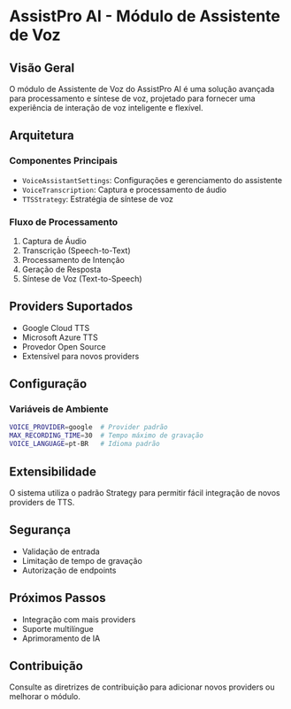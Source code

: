 # AssistPro AI - Módulo de Assistente de Voz

## Visão Geral
O módulo de Assistente de Voz do AssistPro AI é uma solução avançada para processamento e síntese de voz, projetado para fornecer uma experiência de interação de voz inteligente e flexível.

## Arquitetura

### Componentes Principais
- `VoiceAssistantSettings`: Configurações e gerenciamento do assistente
- `VoiceTranscription`: Captura e processamento de áudio
- `TTSStrategy`: Estratégia de síntese de voz

### Fluxo de Processamento
1. Captura de Áudio
2. Transcrição (Speech-to-Text)
3. Processamento de Intenção
4. Geração de Resposta
5. Síntese de Voz (Text-to-Speech)

## Providers Suportados
- Google Cloud TTS
- Microsoft Azure TTS
- Provedor Open Source
- Extensível para novos providers

## Configuração

### Variáveis de Ambiente
```bash
VOICE_PROVIDER=google  # Provider padrão
MAX_RECORDING_TIME=30  # Tempo máximo de gravação
VOICE_LANGUAGE=pt-BR   # Idioma padrão
```

## Extensibilidade
O sistema utiliza o padrão Strategy para permitir fácil integração de novos providers de TTS.

## Segurança
- Validação de entrada
- Limitação de tempo de gravação
- Autorização de endpoints

## Próximos Passos
- Integração com mais providers
- Suporte multilíngue
- Aprimoramento de IA

## Contribuição
Consulte as diretrizes de contribuição para adicionar novos providers ou melhorar o módulo.
